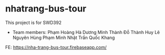 # nhatrang-bus-tour
This project is for SWD392
- Team members: 
 Phạm Hoàng Hà
 Dương Minh Thành
 Đỗ Thành Huy
 Lê Nguyên Hùng
 Phạm Minh Nhật
 Trần Quốc Khang

FE: https://nha-trang-bus-tour.firebaseapp.com/

